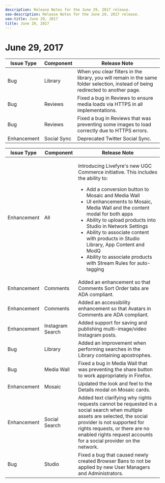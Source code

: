 ```yaml
---
description: Release Notes for the June 29, 2017 release.
seo-description: Release Notes for the June 29, 2017 release.
seo-title: June 29, 2017
title: June 29, 2017
---
```


# June 29, 2017

<table id="table_zpr_dhd_k1b"> 
 <title>Production Release</title> 
 <tgroup cols="3"> 
  <colspec colnum="1" colname="col1" /> 
  <colspec colnum="2" colname="col2" /> 
  <colspec colnum="3" colname="col3" /> 
  <thead> 
   <tr> 
    <th class="entry"><b>Issue Type</b></th> 
    <th class="entry"><b>Component</b></th> 
    <th class="entry"><b>Release Note</b></th> 
   </tr> 
  </thead> 
  <tbody> 
   <tr> 
    <td>Bug</td> 
    <td>Library</td> 
    <td>When you clear filters in the library, you will remain in the same folder selection, instead of being redirected to another page.</td> 
   </tr> 
   <tr> 
    <td>Bug</td> 
    <td>Reviews</td> 
    <td>Fixed a bug in Reviews to ensure media loads via HTTPS in all implementations.</td> 
   </tr> 
   <tr> 
    <td>Bug</td> 
    <td>Reviews </td> 
    <td>Fixed a bug in Reviews that was preventing some images to load correctly due to HTTPS errors. </td> 
   </tr> 
   <tr> 
    <td>Enhancement</td> 
    <td>Social Sync</td> 
    <td>Deprecated Twitter Social Sync. </td> 
   </tr> 
  </tbody> 
 </tgroup> 
</table>

<table id="table_nv4_3hd_k1b"> 
 <title>UAT Release</title> 
 <tgroup cols="3"> 
  <colspec colnum="1" colname="col1" /> 
  <colspec colnum="2" colname="col2" /> 
  <colspec colnum="3" colname="col3" /> 
  <thead> 
   <tr> 
    <th class="entry"><b>Issue Type</b></th> 
    <th class="entry"><b>Component</b></th> 
    <th class="entry"><b>Release Note</b></th> 
   </tr> 
  </thead> 
  <tbody> 
   <tr> 
    <td>Enhancement</td> 
    <td>All</td> 
    <td> <p>Introducing Livefyre's new UGC Commerce initiative. This includes the ability to: </p> 
     <ul id="ul_lkr_5hd_k1b"> 
      <li>Add a conversion button to Mosaic and Media Wall</li> 
      <li>UI enhancements to Mosaic, Media Wall and the content modal for both apps</li> 
      <li>Ability to upload products into Studio in Network Settings</li> 
      <li>Ability to associate content with products in Studio Library, App Content and ModQ</li> 
      <li>Ability to associate products with Stream Rules for auto-tagging</li> 
     </ul> </td> 
   </tr> 
   <tr> 
    <td>Enhancement</td> 
    <td>Comments</td> 
    <td>Added an enhancement so that Comments Sort Order tabs are ADA compliant.</td> 
   </tr> 
   <tr> 
    <td>Enhancement</td> 
    <td>Comments</td> 
    <td>Added an accessibility enhancement so that Avatars in Comments are ADA compliant.</td> 
   </tr> 
   <tr> 
    <td>Enhancement</td> 
    <td>Instagram Search</td> 
    <td>Added support for saving and publishing multi-image/video Instagram posts.</td> 
   </tr> 
   <tr> 
    <td>Bug</td> 
    <td>Library</td> 
    <td>Added an improvement when performing searches in the Library containing apostrophes.</td> 
   </tr> 
   <tr> 
    <td>Bug</td> 
    <td>Media Wall </td> 
    <td>Fixed a bug in Media Wall that was preventing the share button to work appropriately in Firefox. </td> 
   </tr> 
   <tr> 
    <td>Enhancement</td> 
    <td>Mosaic</td> 
    <td>Updated the look and feel to the Details modal on Mosaic cards.</td> 
   </tr> 
   <tr> 
    <td>Enhancement</td> 
    <td>Social Search</td> 
    <td>Added text clarifying why rights requests cannot be requested in a social search when multiple assets are selected, the social provider is not supported for rights requests, or there are no enabled rights request accounts for a social provider on the network.</td> 
   </tr> 
   <tr> 
    <td>Bug</td> 
    <td>Studio</td> 
    <td>Fixed a bug that caused newly created Browser Bans to not be applied by new User Managers and Administrators.</td> 
   </tr> 
  </tbody> 
 </tgroup> 
</table>

